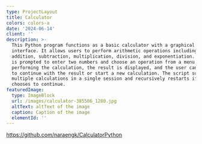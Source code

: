 ```yaml
---
type: ProjectLayout
title: Calculator
colors: colors-a
date: '2024-06-14'
client: ''
description: >-
  This Python program functions as a basic calculator with a graphical ASCII
  interface. It allows users to perform arithmetic operations including
  addition, subtraction, multiplication, division, and exponentiation. The user
  is prompted to enter two numbers and choose an operation from a menu. After
  performing the calculation, the result is displayed, and the user can choose
  to continue with the result or start a new calculation. The script supports
  multiple calculations in a single session and recursively restarts if the user
  chooses to continue.
featuredImage:
  type: ImageBlock
  url: /images/calculator-385506_1280.jpg
  altText: altText of the image
  caption: Caption of the image
  elementId: ''
---
```

<https://github.com/naraengk/CalculatorPython>
